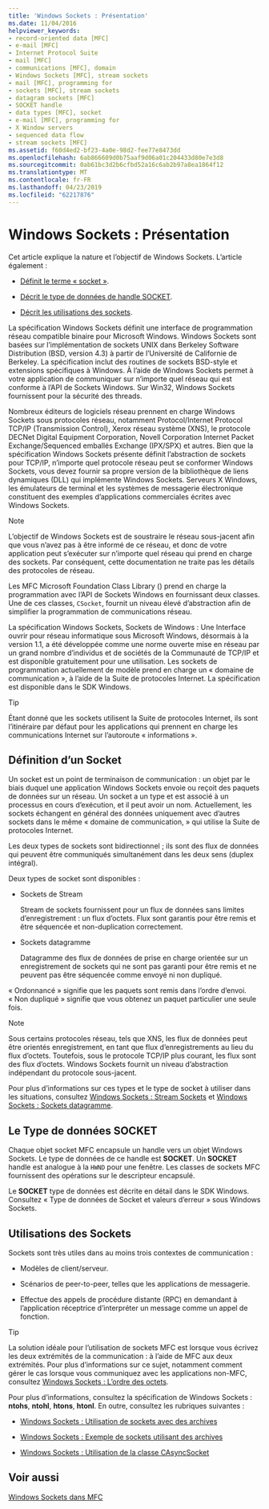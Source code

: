 ```yaml
---
title: 'Windows Sockets : Présentation'
ms.date: 11/04/2016
helpviewer_keywords:
- record-oriented data [MFC]
- e-mail [MFC]
- Internet Protocol Suite
- mail [MFC]
- communications [MFC], domain
- Windows Sockets [MFC], stream sockets
- mail [MFC], programming for
- sockets [MFC], stream sockets
- datagram sockets [MFC]
- SOCKET handle
- data types [MFC], socket
- e-mail [MFC], programming for
- X Window servers
- sequenced data flow
- stream sockets [MFC]
ms.assetid: f60d4ed2-bf23-4a0e-98d2-fee77e8473dd
ms.openlocfilehash: 6ab866609d0b75aaf9d06a01c204433d80e7e3d8
ms.sourcegitcommit: 0ab61bc3d2b6cfbd52a16c6ab2b97a8ea1864f12
ms.translationtype: MT
ms.contentlocale: fr-FR
ms.lasthandoff: 04/23/2019
ms.locfileid: "62217876"
---
```

# <a name="windows-sockets-background"></a>Windows Sockets : Présentation

Cet article explique la nature et l’objectif de Windows Sockets. L’article également :

- [Définit le terme « socket »](#_core_definition_of_a_socket).

- [Décrit le type de données de handle SOCKET](#_core_the_socket_data_type).

- [Décrit les utilisations des sockets](#_core_uses_for_sockets).

La spécification Windows Sockets définit une interface de programmation réseau compatible binaire pour Microsoft Windows. Windows Sockets sont basées sur l’implémentation de sockets UNIX dans Berkeley Software Distribution (BSD, version 4.3) à partir de l’Université de Californie de Berkeley. La spécification inclut des routines de sockets BSD-style et extensions spécifiques à Windows. À l’aide de Windows Sockets permet à votre application de communiquer sur n’importe quel réseau qui est conforme à l’API de Sockets Windows. Sur Win32, Windows Sockets fournissent pour la sécurité des threads.

Nombreux éditeurs de logiciels réseau prennent en charge Windows Sockets sous protocoles réseau, notamment Protocol/Internet Protocol TCP/IP (Transmission Control), Xerox réseau système (XNS), le protocole DECNet Digital Equipment Corporation, Novell Corporation Internet Packet Exchange/Sequenced emballés Exchange (IPX/SPX) et autres. Bien que la spécification Windows Sockets présente définit l’abstraction de sockets pour TCP/IP, n’importe quel protocole réseau peut se conformer Windows Sockets, vous devez fournir sa propre version de la bibliothèque de liens dynamiques (DLL) qui implémente Windows Sockets. Serveurs X Windows, les émulateurs de terminal et les systèmes de messagerie électronique constituent des exemples d’applications commerciales écrites avec Windows Sockets.

> [!NOTE]
>  L’objectif de Windows Sockets est de soustraire le réseau sous-jacent afin que vous n’avez pas à être informé de ce réseau, et donc de votre application peut s’exécuter sur n’importe quel réseau qui prend en charge des sockets. Par conséquent, cette documentation ne traite pas les détails des protocoles de réseau.

Les MFC Microsoft Foundation Class Library () prend en charge la programmation avec l’API de Sockets Windows en fournissant deux classes. Une de ces classes, `CSocket`, fournit un niveau élevé d’abstraction afin de simplifier la programmation de communications réseau.

La spécification Windows Sockets, Sockets de Windows : Une Interface ouvrir pour réseau informatique sous Microsoft Windows, désormais à la version 1.1, a été développée comme une norme ouverte mise en réseau par un grand nombre d’individus et de sociétés de la Communauté de TCP/IP et est disponible gratuitement pour une utilisation. Les sockets de programmation actuellement de modèle prend en charge un « domaine de communication », à l’aide de la Suite de protocoles Internet. La spécification est disponible dans le SDK Windows.

> [!TIP]
>  Étant donné que les sockets utilisent la Suite de protocoles Internet, ils sont l’itinéraire par défaut pour les applications qui prennent en charge les communications Internet sur l’autoroute « informations ».

##  <a name="_core_definition_of_a_socket"></a> Définition d’un Socket

Un socket est un point de terminaison de communication : un objet par le biais duquel une application Windows Sockets envoie ou reçoit des paquets de données sur un réseau. Un socket a un type et est associé à un processus en cours d’exécution, et il peut avoir un nom. Actuellement, les sockets échangent en général des données uniquement avec d’autres sockets dans le même « domaine de communication, » qui utilise la Suite de protocoles Internet.

Les deux types de sockets sont bidirectionnel ; ils sont des flux de données qui peuvent être communiqués simultanément dans les deux sens (duplex intégral).

Deux types de socket sont disponibles :

- Sockets de Stream

   Stream de sockets fournissent pour un flux de données sans limites d’enregistrement : un flux d’octets. Flux sont garantis pour être remis et être séquencée et non-duplication correctement.

- Sockets datagramme

   Datagramme des flux de données de prise en charge orientée sur un enregistrement de sockets qui ne sont pas garanti pour être remis et ne peuvent pas être séquencée comme envoyé ni non dupliqué.

« Ordonnancé » signifie que les paquets sont remis dans l’ordre d’envoi. « Non dupliqué » signifie que vous obtenez un paquet particulier une seule fois.

> [!NOTE]
>  Sous certains protocoles réseau, tels que XNS, les flux de données peut être orientés enregistrement, en tant que flux d’enregistrements au lieu du flux d’octets. Toutefois, sous le protocole TCP/IP plus courant, les flux sont des flux d’octets. Windows Sockets fournit un niveau d’abstraction indépendant du protocole sous-jacent.

Pour plus d’informations sur ces types et le type de socket à utiliser dans les situations, consultez [Windows Sockets : Stream Sockets](../mfc/windows-sockets-stream-sockets.md) et [Windows Sockets : Sockets datagramme](../mfc/windows-sockets-datagram-sockets.md).

##  <a name="_core_the_socket_data_type"></a> Le Type de données SOCKET

Chaque objet socket MFC encapsule un handle vers un objet Windows Sockets. Le type de données de ce handle est **SOCKET**. Un **SOCKET** handle est analogue à la `HWND` pour une fenêtre. Les classes de sockets MFC fournissent des opérations sur le descripteur encapsulé.

Le **SOCKET** type de données est décrite en détail dans le SDK Windows. Consultez « Type de données de Socket et valeurs d’erreur » sous Windows Sockets.

##  <a name="_core_uses_for_sockets"></a> Utilisations des Sockets

Sockets sont très utiles dans au moins trois contextes de communication :

- Modèles de client/serveur.

- Scénarios de peer-to-peer, telles que les applications de messagerie.

- Effectue des appels de procédure distante (RPC) en demandant à l’application réceptrice d’interpréter un message comme un appel de fonction.

> [!TIP]
>  La solution idéale pour l’utilisation de sockets MFC est lorsque vous écrivez les deux extrémités de la communication : à l’aide de MFC aux deux extrémités. Pour plus d’informations sur ce sujet, notamment comment gérer le cas lorsque vous communiquez avec les applications non-MFC, consultez [Windows Sockets : L’ordre des octets](../mfc/windows-sockets-byte-ordering.md).

Pour plus d’informations, consultez la spécification de Windows Sockets : **ntohs**, **ntohl**, **htons**, **htonl**. En outre, consultez les rubriques suivantes :

- [Windows Sockets : Utilisation de sockets avec des archives](../mfc/windows-sockets-using-sockets-with-archives.md)

- [Windows Sockets : Exemple de sockets utilisant des archives](../mfc/windows-sockets-example-of-sockets-using-archives.md)

- [Windows Sockets : Utilisation de la classe CAsyncSocket](../mfc/windows-sockets-using-class-casyncsocket.md)

## <a name="see-also"></a>Voir aussi

[Windows Sockets dans MFC](../mfc/windows-sockets-in-mfc.md)
